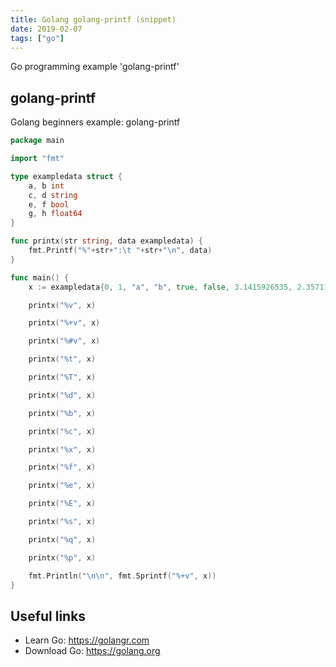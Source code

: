 ```yaml
---
title: Golang golang-printf (snippet)
date: 2019-02-07
tags: ["go"]
---
```

Go programming example 'golang-printf'


## golang-printf

Golang beginners example: golang-printf

```go
package main

import "fmt"

type exampledata struct {
	a, b int
	c, d string
	e, f bool
	g, h float64
}

func printx(str string, data exampledata) {
	fmt.Printf("%"+str+":\t "+str+"\n", data)
}

func main() {
	x := exampledata{0, 1, "a", "b", true, false, 3.1415926535, 2.357111317192329}

	printx("%v", x)

	printx("%+v", x)

	printx("%#v", x)

	printx("%t", x)

	printx("%T", x)

	printx("%d", x)

	printx("%b", x)

	printx("%c", x)

	printx("%x", x)

	printx("%f", x)

	printx("%e", x)

	printx("%E", x)

	printx("%s", x)

	printx("%q", x)

	printx("%p", x)

	fmt.Println("\n\n", fmt.Sprintf("%+v", x))
}

```

## Useful links

- Learn Go: https://golangr.com
- Download Go: https://golang.org
